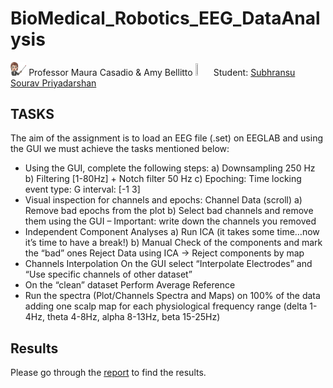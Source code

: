 # BioMedical_Robotics_EEG_DataAnalysis
<img src="https://github.com/subhransu10/BioMedical_Robotics_EEG_DataAnalysis/blob/main/prof.png" width="5%" height="5%"> Professor Maura Casadio & Amy Bellitto <img src="https://user-images.githubusercontent.com/62358773/158238810-c5dcb486-ba24-4b35-87de-39a54e88f36b.png" width="5%" height="5%"> Student: [Subhransu Sourav Priyadarshan](https://github.com/subhransu10)
## TASKS
The aim of the assignment is to load an EEG file (.set) on EEGLAB and using the GUI we must achieve the tasks mentioned below:
+  Using the GUI, complete the following steps:
a) Downsampling 250 Hz
b) Filtering [1-80Hz] + Notch filter 50 Hz
c) Epoching: Time locking event type: G interval: [-1 3]
+ Visual inspection for channels and epochs: Channel Data (scroll)
a) Remove bad epochs from the plot
b) Select bad channels and remove them using the GUI – Important: write
down the channels you removed
+ Independent Component Analyses
a) Run ICA (it takes some time…now it’s time to have a break!)
b) Manual Check of the components and mark the “bad” ones Reject Data
using ICA -> Reject components by map
+ Channels Interpolation
On the GUI select “Interpolate Electrodes” and “Use specific channels of other
dataset”
+ On the “clean” dataset Perform Average Reference
+ Run the spectra (Plot/Channels Spectra and Maps) on 100% of the data
adding one scalp map for each physiological frequency range (delta 1-4Hz,
theta 4-8Hz, alpha 8-13Hz, beta 15-25Hz)

## Results
Please go through the [report]() to find the results.

